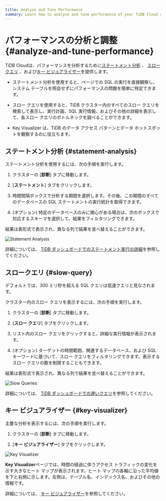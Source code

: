 ```yaml
---
title: Analyze and Tune Performance
summary: Learn how to analyze and tune performance of your TiDB Cloud cluster.
---
```


# パフォーマンスの分析と調整 {#analyze-and-tune-performance}

TiDB Cloudは、パフォーマンスを分析するために[ステートメント分析](#statement-analysis) 、 [スロークエリ](#slow-query) 、および[キー ビジュアライザー](#key-visualizer)を提供します。

-   ステートメント分析を使用すると、ページでの SQL の実行を直接観察し、システム テーブルを照会せずにパフォーマンスの問題を簡単に特定できます。

-   スロー クエリを使用すると、TiDB クラスター内のすべてのスロー クエリを検索して表示し、実行計画、SQL 実行情報、およびその他の詳細を表示して、各スロー クエリのボトルネックを調べることができます。

-   Key Visualizer は、TiDB のデータ アクセス パターンとデータ ホットスポットを観察するのに役立ちます。

## ステートメント分析 {#statement-analysis}

ステートメント分析を使用するには、次の手順を実行します。

1.  クラスターの [**診断**] タブに移動します。

2.  [**ステートメント**] タブをクリックします。

3.  時間間隔ボックスで分析する期間を選択します。その後、この期間のすべてのデータベースの SQL ステートメントの実行統計を取得できます。

4.  (オプション) 特定のデータベースのみに関心がある場合は、次のボックスで対応するスキーマを選択して、結果をフィルタリングできます。

結果は表形式で表示され、異なる列で結果を並べ替えることができます。

![Statement Analysis](https://download.pingcap.com/images/docs/tidb-cloud/statement-analysis.png)

詳細については、 [TiDB ダッシュボードでのステートメント実行の詳細](https://docs.pingcap.com/tidb/stable/dashboard-statement-details)を参照してください。

## スロークエリ {#slow-query}

デフォルトでは、300 ミリ秒を超える SQL クエリは低速クエリと見なされます。

クラスター内のスロー クエリを表示するには、次の手順を実行します。

1.  クラスターの [**診断**] タブに移動します。

2.  [**スロー クエリ**] タブをクリックします。

3.  リスト内のスロー クエリをクリックすると、詳細な実行情報が表示されます。

4.  (オプション) ターゲットの時間範囲、関連するデータベース、および SQL キーワードに基づいて、スロー クエリをフィルタリングできます。表示するスロー クエリの数を制限することもできます。

結果は表形式で表示され、異なる列で結果を並べ替えることができます。

![Slow Queries](https://download.pingcap.com/images/docs/tidb-cloud/slow-queries.png)

詳細については、 [TiDB ダッシュボードでの遅いクエリ](https://docs.pingcap.com/tidb/stable/dashboard-slow-query)を参照してください。

## キー ビジュアライザー {#key-visualizer}

主要な分析を表示するには、次の手順を実行します。

1.  クラスターの [**診断**] タブに移動します。

2.  [**キー ビジュアライザー**] タブをクリックします。

![Key Visualizer](https://download.pingcap.com/images/docs/tidb-cloud/key-visualizer.png)

**Key Visualizer**ページでは、時間の経過に伴うアクセス トラフィックの変化を示す大きなヒート マップが表示されます。ヒート マップの各軸に沿った平均値を下と右側に示します。左側は、テーブル名、インデックス名、およびその他の情報です。

詳細については、 [キー ビジュアライザー](https://docs.pingcap.com/tidb/stable/dashboard-key-visualizer)を参照してください。
